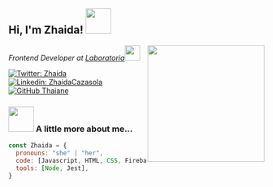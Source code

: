 <h2> Hi, I'm Zhaida! <img src="https://media.giphy.com/media/mGcNjsfWAjY5AEZNw6/giphy.gif" width="50"></h2>
<img align='right' src="https://media.giphy.com/media/ieyl9zmCjO4b4t6qoY/giphy.gif" width="230">
<p><em>Frontend Developer at <a href="https://www.laboratoria.la/">Laboratoria</a><img src="https://media.giphy.com/media/fYSnHlufseco8Fh93Z/giphy.gif" width="30"> 
</em></p>

[![Twitter: Zhaida](https://img.shields.io/twitter/follow/Zhaida?style=social)](https://twitter.com/ZhaidaCC)
[![Linkedin: ZhaidaCazasola](https://img.shields.io/badge/-LinkedIn-blue?style=flat-square&logo=Linkedin&logoColor=white&link=https://www.linkedin.com/in/zhaida/)](https://www.linkedin.com/in/zhaida/)
[![GitHub Thaiane](https://img.shields.io/github/followers/thaiane?label=GitHub&style=social)](https://github.com/Thaiane)


### <img src="https://media.giphy.com/media/VgCDAzcKvsR6OM0uWg/giphy.gif" width="50"> A little more about me...  

```javascript
const Zhaida = {
  pronouns: "she" | "her",
  code: [Javascript, HTML, CSS, Firebase],
  tools: [Node, Jest],
}
